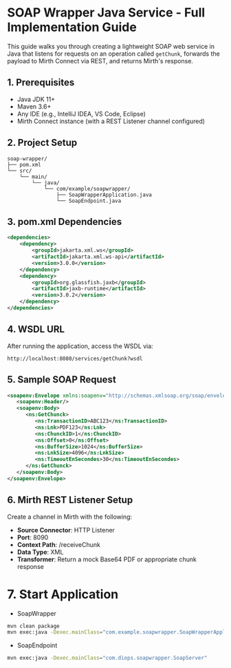 # SOAP Wrapper Java Service - Full Implementation Guide

This guide walks you through creating a lightweight SOAP web service in Java that listens for requests on an operation called `getChunk`, forwards the payload to Mirth Connect via REST, and returns Mirth's response.

## 1. Prerequisites

- Java JDK 11+
- Maven 3.6+
- Any IDE (e.g., IntelliJ IDEA, VS Code, Eclipse)
- Mirth Connect instance (with a REST Listener channel configured)

## 2. Project Setup

```
soap-wrapper/
├── pom.xml
└── src/
    └── main/
        └── java/
            └── com/example/soapwrapper/
                ├── SoapWrapperApplication.java
                └── SoapEndpoint.java
```

## 3. pom.xml Dependencies

```xml
<dependencies>
    <dependency>
        <groupId>jakarta.xml.ws</groupId>
        <artifactId>jakarta.xml.ws-api</artifactId>
        <version>3.0.0</version>
    </dependency>
    <dependency>
        <groupId>org.glassfish.jaxb</groupId>
        <artifactId>jaxb-runtime</artifactId>
        <version>3.0.2</version>
    </dependency>
</dependencies>
```

## 4. WSDL URL

After running the application, access the WSDL via:

`http://localhost:8080/services/getChunk?wsdl`

## 5. Sample SOAP Request

```xml
<soapenv:Envelope xmlns:soapenv="http://schemas.xmlsoap.org/soap/envelope/" xmlns:ns="http://health.fgov.be/telematics/rsw/cosite/2.0/">
   <soapenv:Header/>
   <soapenv:Body>
      <ns:GetChunck>
         <ns:TransactionID>ABC123</ns:TransactionID>
         <ns:Lnk>PDF123</ns:Lnk>
         <ns:ChunckID>1</ns:ChunckID>
         <ns:Offset>0</ns:Offset>
         <ns:BufferSize>1024</ns:BufferSize>
         <ns:LnkSize>4096</ns:LnkSize>
         <ns:TimeoutEnSecondes>30</ns:TimeoutEnSecondes>
      </ns:GetChunck>
   </soapenv:Body>
</soapenv:Envelope>
```

## 6. Mirth REST Listener Setup

Create a channel in Mirth with the following:

- **Source Connector**: HTTP Listener
- **Port**: 8090
- **Context Path**: /receiveChunk
- **Data Type**: XML
- **Transformer**: Return a mock Base64 PDF or appropriate chunk response

# 7. Start Application

- SoapWrapper

```bash
mvn clean package
mvn exec:java -Dexec.mainClass="com.example.soapwrapper.SoapWrapperApplication"
```

- SoapEndpoint

```bash
mvn exec:java -Dexec.mainClass="com.diops.soapwrapper.SoapServer"
```
